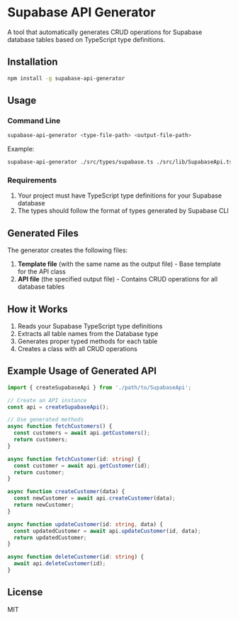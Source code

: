 # Supabase API Generator

A tool that automatically generates CRUD operations for Supabase database tables based on TypeScript type definitions.

## Installation

```bash
npm install -g supabase-api-generator
```

## Usage

### Command Line

```bash
supabase-api-generator <type-file-path> <output-file-path>
```

Example:
```bash
supabase-api-generator ./src/types/supabase.ts ./src/lib/SupabaseApi.ts
```

### Requirements

1. Your project must have TypeScript type definitions for your Supabase database
2. The types should follow the format of types generated by Supabase CLI

## Generated Files

The generator creates the following files:

1. **Template file** (with the same name as the output file) - Base template for the API class
2. **API file** (the specified output file) - Contains CRUD operations for all database tables

## How it Works

1. Reads your Supabase TypeScript type definitions
2. Extracts all table names from the Database type
3. Generates proper typed methods for each table
4. Creates a class with all CRUD operations

## Example Usage of Generated API

```typescript
import { createSupabaseApi } from './path/to/SupabaseApi';

// Create an API instance
const api = createSupabaseApi();

// Use generated methods
async function fetchCustomers() {
  const customers = await api.getCustomers();
  return customers;
}

async function fetchCustomer(id: string) {
  const customer = await api.getCustomer(id);
  return customer;
}

async function createCustomer(data) {
  const newCustomer = await api.createCustomer(data);
  return newCustomer;
}

async function updateCustomer(id: string, data) {
  const updatedCustomer = await api.updateCustomer(id, data);
  return updatedCustomer;
}

async function deleteCustomer(id: string) {
  await api.deleteCustomer(id);
}
```

## License

MIT 